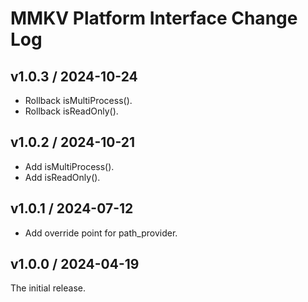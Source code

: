 # MMKV Platform Interface Change Log
## v1.0.3 / 2024-10-24
* Rollback isMultiProcess().
* Rollback isReadOnly().

## v1.0.2 / 2024-10-21
* Add isMultiProcess().
* Add isReadOnly().

## v1.0.1 / 2024-07-12
* Add override point for path_provider.

## v1.0.0 / 2024-04-19
The initial release.

